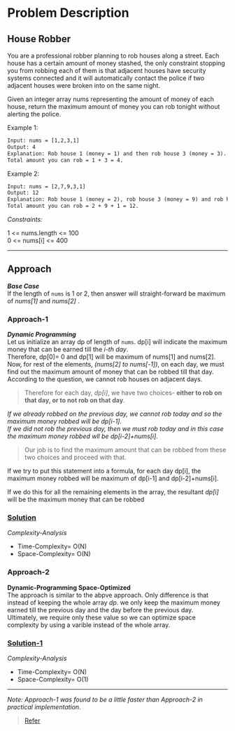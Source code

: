 # Problem Description

## House Robber

You are a professional robber planning to rob houses along a street. Each house has a certain amount of money stashed, the only constraint stopping you from robbing each of them is that adjacent houses have security systems connected and it will automatically contact the police if two adjacent houses were broken into on the same night.

Given an integer array nums representing the amount of money of each house, return the maximum amount of money you can rob tonight without alerting the police.

Example 1:

```txt
Input: nums = [1,2,3,1]
Output: 4
Explanation: Rob house 1 (money = 1) and then rob house 3 (money = 3).
Total amount you can rob = 1 + 3 = 4.
```

Example 2:

```txt
Input: nums = [2,7,9,3,1]
Output: 12
Explanation: Rob house 1 (money = 2), rob house 3 (money = 9) and rob house 5 (money = 1).
Total amount you can rob = 2 + 9 + 1 = 12.
``` 

*Constraints:*

1 <= nums.length <= 100 <br>
0 <= nums[i] <= 400 <br>

<hr>

## Approach

***Base Case***
<br>
If the length of `nums` is 1 or 2, then answer will straight-forward be maximum of *nums[1]* and *nums[2]* .

### Approach-1

***Dynamic Programming***
<br>
Let us initialize an array dp of length of `nums`.
dp[i] will indicate the maximum money that can be earned till the *i-th day*.
<br>
Therefore, dp[0]= 0 and dp[1] will be maximum of nums[1] and nums[2].
<br>
Now, for rest of the elements, *(nums[2] to nums[-1])*, on each day, we must find out the maximum amount of money that can be robbed till that day.
<br>
According to the question, we cannot rob houses on adjacent days.


>Therefore for each day, *dp[i]*, we have two choices- **either to rob on that day, or to not rob on that day**.

*If we already robbed on the previous day, we cannot rob today and so the maximum money robbed will be dp[i-1].
<br>
If we did not rob the previous day, then we must rob today and in this case the maximum money robbed wll be dp[i-2]+nums[i].*

>Our job is to find the maximum amount that can be robbed from these two choices and proceed with that.

If we try to put this statement into a formula,
for each day dp[i], the maximum money robbed will be maximum of dp[i-1] and dp[i-2]+nums[i].

If we do this for all the remaining elements in the array, the resultant *dp[i]* will be the maximum money that can be robbed

### [Solution](Challenges/Monthly_Challenge/December/Day-1/sol.py)

*Complexity-Analysis*
<br>
* Time-Complexity= O(N)
* Space-Complexity= O(N)

### Approach-2

**Dynamic-Programming Space-Optimized**
<br>
The approach is similar to the abpve approach. Only difference is that instead of keeping the whole array *dp*. we only keep the maximum money earned till the previous day and the day before the previous day.
<br>
Ultimately, we require only these value so we can optimize space complexity by using a varible instead of the whole array.

### [Solution-1](Challenges/Monthly_Challenge/December/Day-1/sol-1.py)

*Complexity-Analysis*
<br>
* Time-Complexity= O(N)
* Space-Complexity= O(1)

<hr>

*Note: Approach-1 was found to be a little faster than Approach-2 in practical implementation*.

>[Refer](https://leetcode.com/problems/house-robber/)
